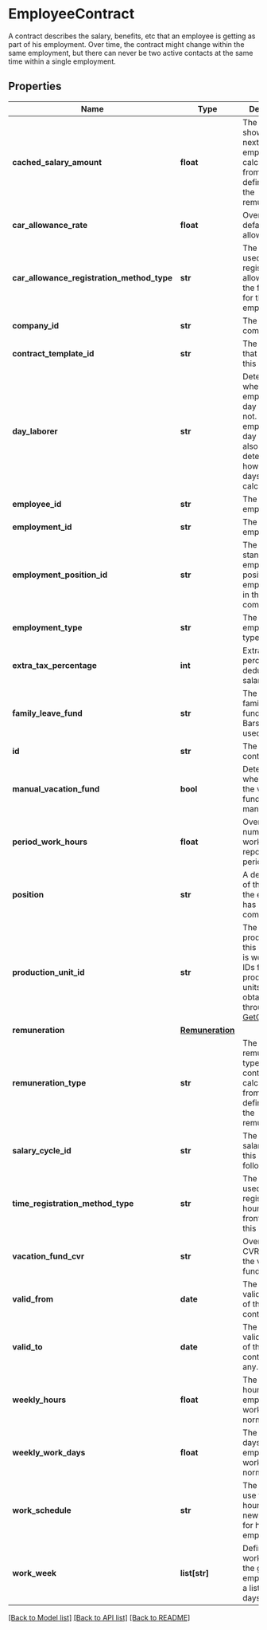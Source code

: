 # EmployeeContract

A contract describes the salary, benefits, etc that an employee is getting as part of his employment. Over time, the contract might change within the same employment, but there can never be two active contacts at the same time within a single employment.
## Properties
Name | Type | Description | Notes
------------ | ------------- | ------------- | -------------
**cached_salary_amount** | **float** | The amount to show as salary next to each employee. Is calculated from the salary definitions of the remuneration | [optional] 
**car_allowance_rate** | **float** | Override of the default car allowance rate. | [optional] 
**car_allowance_registration_method_type** | **str** | The method used when registering car allowance in the frontend for this employee. | [optional] [default to 'Detailed']
**company_id** | **str** | The ID of the company. | [optional] [readonly] 
**contract_template_id** | **str** | The template that created this contract | [optional] 
**day_laborer** | **str** | Determines whether the employee is a day laborer or not. If the employee is a day laborer, it also determines how vacation days are calculated. | [optional] 
**employee_id** | **str** | The ID of the employee. | [optional] [readonly] 
**employment_id** | **str** | The ID of the employment. | 
**employment_position_id** | **str** | The ID of the standard employment position the employee has in the company. | [optional] 
**employment_type** | **str** | The employment type. | [optional] [default to 'Ordinary']
**extra_tax_percentage** | **int** | Extra tax percentage to deduct from salary. | [optional] 
**family_leave_fund** | **str** | The choice of family leave fund. If not set Barsel.dk is used. | [optional] [default to 'DK Barsel.dk']
**id** | **str** | The ID of the contract. | [optional] [readonly] 
**manual_vacation_fund** | **bool** | Determines whether or not the vacation fund CVR is manual or not. | [optional] 
**period_work_hours** | **float** | Override of the number of work hours to report for each period. | [optional] 
**position** | **str** | A description of the position the employee has in the company. | [optional] 
**production_unit_id** | **str** | The ID of the production unit this employee is working at.  IDs for production units can be obtained through [GetCompanies](#operation/GetCompanies). | 
**remuneration** | [**Remuneration**](Remuneration.md) |  | [optional] 
**remuneration_type** | **str** | The remuneration type of the contract. Is calculated from the salary definitions of the remuneration | [optional] 
**salary_cycle_id** | **str** | The ID of the salary cycle this contract follows. | 
**time_registration_method_type** | **str** | The method used when registering hours in the frontend for this employee. | 
**vacation_fund_cvr** | **str** | Override the CVR number of the vacation fund. | [optional] 
**valid_from** | **date** | The start of the validity period of this contract. | 
**valid_to** | **date** | The end of the validity period of this contract, if any. | [optional] [readonly] 
**weekly_hours** | **float** | The number of hours the employee is at work in a normal week. | 
**weekly_work_days** | **float** | The number of days the employee is at work in a normal week. | [optional] 
**work_schedule** | **str** | The strategy to use for default hours set in new periods for hourly employees. | [optional] [default to 'None']
**work_week** | **list[str]** | Defines the work week for the given employee. It is a list of week days. | [optional] 

[[Back to Model list]](../README.md#documentation-for-models) [[Back to API list]](../README.md#documentation-for-api-endpoints) [[Back to README]](../README.md)


